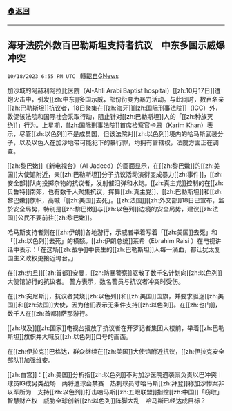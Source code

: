 ###  [:house:返回](README.md)
---


## 海牙法院外数百巴勒斯坦支持者抗议　中东多国示威爆冲突
`10/18/2023 6:55 PM UTC ` [轉載自GNews](https://gnews.org/articles/1852241)

加沙城的阿赫利阿拉比医院（Al-Ahli Arabi Baptist hospital）[[zh:10月17日]]遭炮火击中，引发[[zh:中东]]多国示威，部份衍变为暴力活动。与此同时，数百名亲[[zh:巴勒斯坦]]抗议者，18日聚集在[[zh:海牙]][[zh:国际刑事法院]]（ICC）外，敦促该法院和国际社会采取行动，阻止针对[[zh:巴勒斯坦]]人的「[[zh:种族灭绝]]」行为。上星期，[[zh:国际刑事法院]]首席检察官卡恩（Karim Khan）表示，尽管[[zh:以色列]]不是成员国，但该法院对[[zh:以色列]]境内的哈马斯武装分子，以及以色人在加沙地带可能犯下的暴行罪，均拥有管辖权，法院方面正在调查。

[[zh:黎巴嫩]]《新电视台》（Al Jadeed）的画面显示，在[[zh:黎巴嫩]]的[[zh:美国]]大使馆附近，亲[[zh:巴勒斯坦]]分子抗议活动演衍变成暴力[[zh:事件]]，[[zh:安全部]]队向投掷杂物的抗议者，发射催泪弹和水炮。[[zh:真主党]]控制的在[[zh:贝鲁特]]南郊，也有数千人聚集抗议，挥舞[[zh:真主党]]、[[zh:巴勒斯坦]]和[[zh:黎巴嫩]]旗帜，高喊「[[zh:美国]]去死」。[[zh:法国]][[zh:外交部]]18日已宣布，监於安全局势，特别是[[zh:黎巴嫩]]与[[zh:以色列]]边境的安全局势，建议[[zh:法国]]公民不要前往[[zh:黎巴嫩]]。

哈马斯支持者则在[[zh:伊朗]]各地游行，示威者举着写着「[[zh:美国]]去死」和「[[zh:以色列]]去死」的横额。[[zh:伊朗总统]]莱希（Ebrahim Raisi ）在电视讲话中表示：「在这场[[zh:战争]]中丧生的[[zh:巴勒斯坦]]人每一滴血，都让犹太复国主义政权更接近垮台。」

在[[zh:约旦]][[zh:首都]]安曼，[[zh:防暴警察]]驱散了数千名计划向[[zh:以色列]]大使馆游行的抗议者。 警方表示，数名警员与抗议者冲突时受伤。

在[[zh:突尼斯]]，抗议者焚烧[[zh:以色列]]和[[zh:美国]]国旗，并要求驱逐[[zh:美国]]和[[zh:法国]]大使，因为他们表示无条件支持[[zh:以色列]]。在[[zh:也门]]，数千人在[[zh:首都]]萨那游行。

[[zh:埃及]][[zh:国家]]电视台播放了抗议者在开罗记者集团大楼前，举着[[zh:巴勒斯坦]]旗帜并大喊反[[zh:以色列]]口号的画面。

在[[zh:伊拉克]]巴格达，群众继续在[[zh:美国]]大使馆附近抗议，[[zh:伊拉克安全部队]]加强维安。

[[zh:白宫]]：[[zh:美国]]分析指[[zh:以色列]]不对加沙医院遇袭案负责以巴冲突︱球员IG成另类战场　两将遭球会禁赛　热刺球员寸哈马斯[[zh:拜登]]称加沙惨案非以军所为　支持[[zh:以色列]]打击哈马斯[[zh:五眼联盟]]指控[[zh:中国]]「窃取」智慧财产权　威胁全球创新[[zh:以色列]]阵脚大乱　哈马斯已经达成目标？
